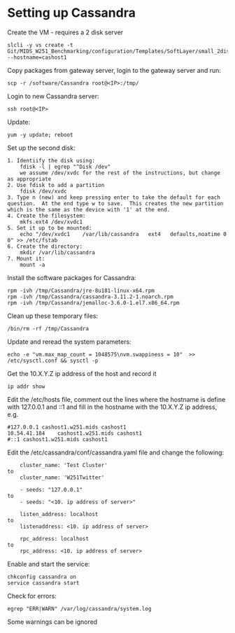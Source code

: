 # Setting up Cassandra

Create the VM - requires a 2 disk server

    slcli -y vs create -t Git/MIDS_W251_Benchmarking/configuration/Templates/SoftLayer/small_2disk_private.slcli --hostname=cashost1

Copy packages from gateway server, login to the gateway server and run:

	scp -r /software/Cassandra root@<IP>:/tmp/
    
Login to new Cassandra server:

    ssh root@<IP>

Update:

    yum -y update; reboot

Set up the second disk:
	
	1. Identiify the disk using:
		fdisk -l | egrep "^Disk /dev"
		we assume /dev/xvdc for the rest of the instructions, but change as appropriate
	2. Use fdisk to add a partition
		fdisk /dev/xvdc
	3. Type n (new) and keep pressing enter to take the default for each question.  At the end type w to save.  This creates the new partition which is the same as the device with '1' at the end.
	4. Create the filesystem:
		mkfs.ext4 /dev/xvdc1
	5. Set it up to be mounted:
		echo "/dev/xvdc1	/var/lib/cassandra   ext4   defaults,noatime 0 0" >> /etc/fstab
	6. Create the directory:
		mkdir /var/lib/cassandra
	7. Mount it:
		mount -a

Install the software packages for Cassandra:

    rpm -ivh /tmp/Cassandra/jre-8u181-linux-x64.rpm
	rpm -ivh /tmp/Cassandra/cassandra-3.11.2-1.noarch.rpm
	rpm -ivh /tmp/Cassandra/jemalloc-3.6.0-1.el7.x86_64.rpm

Clean up these temporary files:

	/bin/rm -rf /tmp/Cassandra

Update and reread the system parameters:

	echo -e "vm.max_map_count = 1048575\nvm.swappiness = 10"  >> /etc/sysctl.conf && sysctl -p

Get the 10.X.Y.Z ip address of the host and record it

	ip addr show

Edit the /etc/hosts file, comment out the lines where the hostname is define with 127.0.0.1 and ::1 and fill in the hostname with the 10.X.Y.Z ip address, e.g.
	
	#127.0.0.1 cashost1.w251.mids cashost1
	10.54.41.184    cashost1.w251.mids cashost1
	#::1 cashost1.w251.mids cashost1

Edit the /etc/cassandra/conf/cassandra.yaml file and change the following:

		cluster_name: 'Test Cluster'
	to
		cluster_name: 'W251Twitter'

		- seeds: "127.0.0.1"
	to
		- seeds: "<10. ip address of server>"

		listen_address: localhost
	to
		listenaddress: <10. ip address of server>

		rpc_address: localhost
	to
		rpc_address: <10. ip address of server>

Enable and start the service:

	chkconfig cassandra on
	service cassandra start

Check for errors:

	egrep "ERR|WARN" /var/log/cassandra/system.log

Some warnings can be ignored
